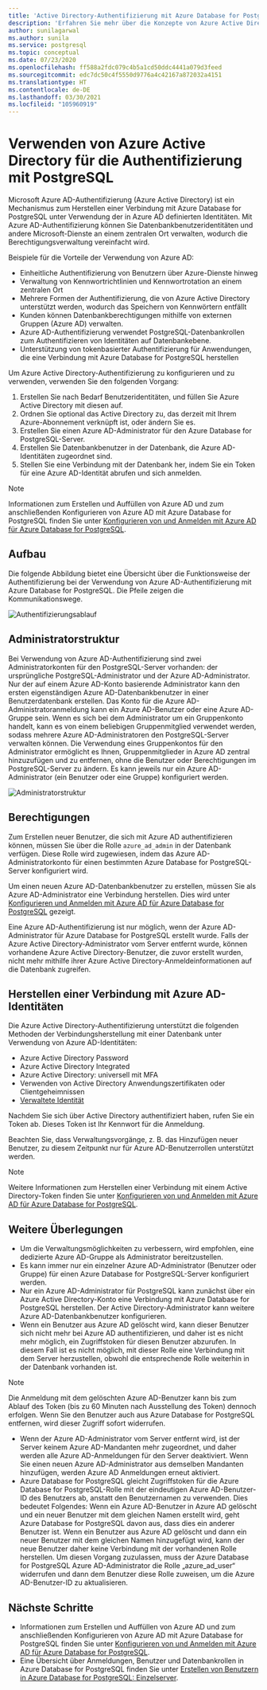 ```yaml
---
title: 'Active Directory-Authentifizierung mit Azure Database for PostgreSQL: Einzelserver'
description: 'Erfahren Sie mehr über die Konzepte von Azure Active Directory für die Authentifizierung mit Azure Database for PostgreSQL: Einzelserver'
author: sunilagarwal
ms.author: sunila
ms.service: postgresql
ms.topic: conceptual
ms.date: 07/23/2020
ms.openlocfilehash: ff588a2fdc079c4b5a1cd50ddc4441a079d3feed
ms.sourcegitcommit: edc7dc50c4f5550d9776a4c42167a872032a4151
ms.translationtype: HT
ms.contentlocale: de-DE
ms.lasthandoff: 03/30/2021
ms.locfileid: "105960919"
---
```

# <a name="use-azure-active-directory-for-authenticating-with-postgresql"></a>Verwenden von Azure Active Directory für die Authentifizierung mit PostgreSQL

Microsoft Azure AD-Authentifizierung (Azure Active Directory) ist ein Mechanismus zum Herstellen einer Verbindung mit Azure Database for PostgreSQL unter Verwendung der in Azure AD definierten Identitäten.
Mit Azure AD-Authentifizierung können Sie Datenbankbenutzeridentitäten und andere Microsoft-Dienste an einem zentralen Ort verwalten, wodurch die Berechtigungsverwaltung vereinfacht wird.

Beispiele für die Vorteile der Verwendung von Azure AD:

- Einheitliche Authentifizierung von Benutzern über Azure-Dienste hinweg
- Verwaltung von Kennwortrichtlinien und Kennwortrotation an einem zentralen Ort
- Mehrere Formen der Authentifizierung, die von Azure Active Directory unterstützt werden, wodurch das Speichern von Kennwörtern entfällt
- Kunden können Datenbankberechtigungen mithilfe von externen Gruppen (Azure AD) verwalten.
- Azure AD-Authentifizierung verwendet PostgreSQL-Datenbankrollen zum Authentifizieren von Identitäten auf Datenbankebene.
- Unterstützung von tokenbasierter Authentifizierung für Anwendungen, die eine Verbindung mit Azure Database for PostgreSQL herstellen

Um Azure Active Directory-Authentifizierung zu konfigurieren und zu verwenden, verwenden Sie den folgenden Vorgang:

1. Erstellen Sie nach Bedarf Benutzeridentitäten, und füllen Sie Azure Active Directory mit diesen auf.
2. Ordnen Sie optional das Active Directory zu, das derzeit mit Ihrem Azure-Abonnement verknüpft ist, oder ändern Sie es.
3. Erstellen Sie einen Azure AD-Administrator für den Azure Database for PostgreSQL-Server.
4. Erstellen Sie Datenbankbenutzer in der Datenbank, die Azure AD-Identitäten zugeordnet sind.
5. Stellen Sie eine Verbindung mit der Datenbank her, indem Sie ein Token für eine Azure AD-Identität abrufen und sich anmelden.

> [!NOTE]
> Informationen zum Erstellen und Auffüllen von Azure AD und zum anschließenden Konfigurieren von Azure AD mit Azure Database for PostgreSQL finden Sie unter [Konfigurieren von und Anmelden mit Azure AD für Azure Database for PostgreSQL](howto-configure-sign-in-aad-authentication.md).

## <a name="architecture"></a>Aufbau

Die folgende Abbildung bietet eine Übersicht über die Funktionsweise der Authentifizierung bei der Verwendung von Azure AD-Authentifizierung mit Azure Database for PostgreSQL. Die Pfeile zeigen die Kommunikationswege.

![Authentifizierungsablauf][1]

## <a name="administrator-structure"></a>Administratorstruktur

Bei Verwendung von Azure AD-Authentifizierung sind zwei Administratorkonten für den PostgreSQL-Server vorhanden: der ursprüngliche PostgreSQL-Administrator und der Azure AD-Administrator. Nur der auf einem Azure AD-Konto basierende Administrator kann den ersten eigenständigen Azure AD-Datenbankbenutzer in einer Benutzerdatenbank erstellen. Das Konto für die Azure AD-Administratoranmeldung kann ein Azure AD-Benutzer oder eine Azure AD-Gruppe sein. Wenn es sich bei dem Administrator um ein Gruppenkonto handelt, kann es von einem beliebigen Gruppenmitglied verwendet werden, sodass mehrere Azure AD-Administratoren den PostgreSQL-Server verwalten können. Die Verwendung eines Gruppenkontos für den Administrator ermöglicht es Ihnen, Gruppenmitglieder in Azure AD zentral hinzuzufügen und zu entfernen, ohne die Benutzer oder Berechtigungen im PostgreSQL-Server zu ändern. Es kann jeweils nur ein Azure AD-Administrator (ein Benutzer oder eine Gruppe) konfiguriert werden.

![Administratorstruktur][2]

## <a name="permissions"></a>Berechtigungen

Zum Erstellen neuer Benutzer, die sich mit Azure AD authentifizieren können, müssen Sie über die Rolle `azure_ad_admin` in der Datenbank verfügen. Diese Rolle wird zugewiesen, indem das Azure AD-Administratorkonto für einen bestimmten Azure Database for PostgreSQL-Server konfiguriert wird.

Um einen neuen Azure AD-Datenbankbenutzer zu erstellen, müssen Sie als Azure AD-Administrator eine Verbindung herstellen. Dies wird unter [Konfigurieren und Anmelden mit Azure AD für Azure Database for PostgreSQL](howto-configure-sign-in-aad-authentication.md) gezeigt.

Eine Azure AD-Authentifizierung ist nur möglich, wenn der Azure AD-Administrator für Azure Database for PostgreSQL erstellt wurde. Falls der Azure Active Directory-Administrator vom Server entfernt wurde, können vorhandene Azure Active Directory-Benutzer, die zuvor erstellt wurden, nicht mehr mithilfe ihrer Azure Active Directory-Anmeldeinformationen auf die Datenbank zugreifen.

## <a name="connecting-using-azure-ad-identities"></a>Herstellen einer Verbindung mit Azure AD-Identitäten

Die Azure Active Directory-Authentifizierung unterstützt die folgenden Methoden der Verbindungsherstellung mit einer Datenbank unter Verwendung von Azure AD-Identitäten:

- Azure Active Directory Password
- Azure Active Directory Integrated
- Azure Active Directory: universell mit MFA
- Verwenden von Active Directory Anwendungszertifikaten oder Clientgeheimnissen
- [Verwaltete Identität](howto-connect-with-managed-identity.md)

Nachdem Sie sich über Active Directory authentifiziert haben, rufen Sie ein Token ab. Dieses Token ist Ihr Kennwort für die Anmeldung.

Beachten Sie, dass Verwaltungsvorgänge, z. B. das Hinzufügen neuer Benutzer, zu diesem Zeitpunkt nur für Azure AD-Benutzerrollen unterstützt werden.

> [!NOTE]
> Weitere Informationen zum Herstellen einer Verbindung mit einem Active Directory-Token finden Sie unter [Konfigurieren von und Anmelden mit Azure AD für Azure Database for PostgreSQL](howto-configure-sign-in-aad-authentication.md).

## <a name="additional-considerations"></a>Weitere Überlegungen

- Um die Verwaltungsmöglichkeiten zu verbessern, wird empfohlen, eine dedizierte Azure AD-Gruppe als Administrator bereitzustellen.
- Es kann immer nur ein einzelner Azure AD-Administrator (Benutzer oder Gruppe) für einen Azure Database for PostgreSQL-Server konfiguriert werden.
- Nur ein Azure AD-Administrator für PostgreSQL kann zunächst über ein Azure Active Directory-Konto eine Verbindung mit Azure Database for PostgreSQL herstellen. Der Active Directory-Administrator kann weitere Azure AD-Datenbankbenutzer konfigurieren.
- Wenn ein Benutzer aus Azure AD gelöscht wird, kann dieser Benutzer sich nicht mehr bei Azure AD authentifizieren, und daher ist es nicht mehr möglich, ein Zugriffstoken für diesen Benutzer abzurufen. In diesem Fall ist es nicht möglich, mit dieser Rolle eine Verbindung mit dem Server herzustellen, obwohl die entsprechende Rolle weiterhin in der Datenbank vorhanden ist.
> [!NOTE]
> Die Anmeldung mit dem gelöschten Azure AD-Benutzer kann bis zum Ablauf des Token (bis zu 60 Minuten nach Ausstellung des Token) dennoch erfolgen.  Wenn Sie den Benutzer auch aus Azure Database for PostgreSQL entfernen, wird dieser Zugriff sofort widerrufen.
- Wenn der Azure AD-Administrator vom Server entfernt wird, ist der Server keinem Azure AD-Mandanten mehr zugeordnet, und daher werden alle Azure AD-Anmeldungen für den Server deaktiviert. Wenn Sie einen neuen Azure AD-Administrator aus demselben Mandanten hinzufügen, werden Azure AD Anmeldungen erneut aktiviert.
- Azure Database for PostgreSQL gleicht Zugriffstoken für die Azure Database for PostgreSQL-Rolle mit der eindeutigen Azure AD-Benutzer-ID des Benutzers ab, anstatt den Benutzernamen zu verwenden. Dies bedeutet Folgendes: Wenn ein Azure AD-Benutzer in Azure AD gelöscht und ein neuer Benutzer mit dem gleichen Namen erstellt wird, geht Azure Database for PostgreSQL davon aus, dass dies ein anderer Benutzer ist. Wenn ein Benutzer aus Azure AD gelöscht und dann ein neuer Benutzer mit dem gleichen Namen hinzugefügt wird, kann der neue Benutzer daher keine Verbindung mit der vorhandenen Rolle herstellen. Um diesen Vorgang zuzulassen, muss der Azure Database for PostgreSQL Azure AD-Administrator die Rolle „azure_ad_user“ widerrufen und dann dem Benutzer diese Rolle zuweisen, um die Azure AD-Benutzer-ID zu aktualisieren.

## <a name="next-steps"></a>Nächste Schritte

- Informationen zum Erstellen und Auffüllen von Azure AD und zum anschließenden Konfigurieren von Azure AD mit Azure Database for PostgreSQL finden Sie unter [Konfigurieren von und Anmelden mit Azure AD für Azure Database for PostgreSQL](howto-configure-sign-in-aad-authentication.md).
- Eine Übersicht über Anmeldungen, Benutzer und Datenbankrollen in Azure Database for PostgreSQL finden Sie unter [Erstellen von Benutzern in Azure Database for PostgreSQL: Einzelserver](howto-create-users.md).

<!--Image references-->

[1]: ./media/concepts-aad-authentication/authentication-flow.png
[2]: ./media/concepts-aad-authentication/admin-structure.png
